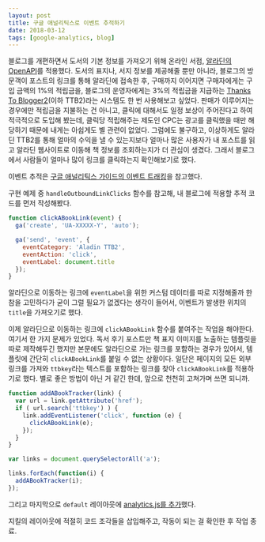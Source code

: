 ```yaml
---
layout: post
title: 구글 애널리틱스로 이벤트 추적하기
date: 2018-03-12
tags: [google-analytics, blog]
---
```


블로그를 개편하면서 도서의 기본 정보를 가져오기 위해 온라인 서점, [알라딘의 OpenAPI](http://blog.aladin.co.kr/openapi/6695306)를 적용했다. 도서의 표지나, 서지 정보를 제공해줄 뿐만 아니라, 블로그의 방문객이 포스트의 링크를 통해 알라딘에 접속한 후, 구매까지 이어지면 구매자에게는 구입 금액의 1%의 적립금을, 블로그의 운영자에게는 3%의 적립금을 지급하는 [Thanks To Blogger2](http://blog.aladin.co.kr/ttb/category/18642551)(이하 TTB2)라는 시스템도 한 번 사용해보고 싶었다. 판매가 이루어지는 경우에만 적립금을 지불하는 건 아니고, 클릭에 대해서도 일정 보상이 주어진다고 하여 적극적으로 도입해 봤는데, 클릭당 적립해주는 제도인 CPC는 광고를 클릭했을 때만 해당하기 때문에 내게는 아쉽게도 별 관련이 없었다. 그럼에도 불구하고, 이상하게도 알라딘 TTB2를 통해 얼마의 수익을 낼 수 있는지보다 얼마나 많은 사용자가 내 포스트를 읽고 알라딘 웹사이트로 이동해 책 정보를 조회하는지가 더 관심이 생겼다. 그래서 블로그에서 사람들이 얼마나 많이 링크를 클릭하는지 확인해보기로 했다.

이벤트 추적은 [구글 애널리틱스 가이드의 이벤트 트래킹](https://developers.google.com/analytics/devguides/collection/analyticsjs/events)을 참고했다.

구현 예제 중 `handleOutboundLinkClicks` 함수를 참고해, 내 블로그에 적용할 추적 코드를 먼저 작성해봤다.

```js
function clickABookLink(event) {
  ga('create', 'UA-XXXXX-Y', 'auto');

  ga('send', 'event', {
    eventCategory: 'Aladin TTB2',
    eventAction: 'click',
    eventLabel: document.title
  });
}
```

알라딘으로 이동하는 링크에 `eventLabel`을 위한 커스텀 데이터를 따로 지정해줄까 한참을 고민하다가 굳이 그럴 필요가 없겠다는 생각이 들어서, 이벤트가 발생한 위치의 `title`을 가져오기로 했다.

이제 알라딘으로 이동하는 링크에 `clickABookLink` 함수를 붙여주는 작업을 해야한다. 여기서 한 가지 문제가 있었다. 독서 후기 포스트만 책 표지 이미지를 노출하는 템플릿을 따로 제작해두긴 했지만 본문에도 알라딘으로 가는 링크를 포함하는 경우가 있어서, 템플릿에 간단히 `clickABookLink`를 붙일 수 없는 상황이다. 일단은 페이지의 모든 외부링크를 가져와 `ttbkey`라는 텍스트를 포함하는 링크를 찾아 `clickABookLink`를 적용하기로 했다. 별로 좋은 방법이 아닌 거 같긴 한데, 앞으로 천천히 고쳐가며 쓰면 되니까.

```js
function addABookTracker(link) {
  var url = link.getAttribute('href');
  if ( url.search('ttbkey') ) {
    link.addEventListener('click', function (e) {
      clickABookLink(e);
    });
  }
}

var links = document.querySelectorAll('a');

links.forEach(function(i) {
  addABookTracker(i);
});
```

그리고 마지막으로 `default` 레이아웃에 [analytics.js를 추가](https://developers.google.com/analytics/devguides/collection/analyticsjs/)했다.

지킬의 레이아웃에 적절히 코드 조각들을 삽입해주고, 작동이 되는 걸 확인한 후 작업 종료.
